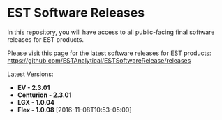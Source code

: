 # EST Software Releases

In this repository, you will have access to all public-facing final software releases for EST products.

Please visit this page for the latest software releases for EST products:
https://github.com/ESTAnalytical/ESTSoftwareRelease/releases

Latest Versions: 
* **EV - 2.3.01**
* **Centurion - 2.3.01**
* **LGX - 1.0.04**
* **Flex - 1.0.08** [2016-11-08T10:53-05:00]
